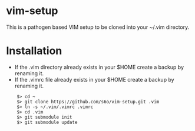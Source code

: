 # vim-setup

This is a pathogen based VIM setup to be cloned into your ~/.vim directory.

# Installation

* If the .vim directory already exists in your $HOME create a backup by renaming it.
* If the .vimrc file already exists in your $HOME create a backup by renaming it.

```
    $> cd ~
	$> git clone https://github.com/s6o/vim-setup.git .vim
	$> ln -s ~/.vim/.vimrc .vimrc
	$> cd .vim
	$> git submodule init
	$> git submodule update
```

